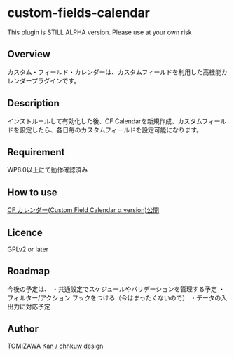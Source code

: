 # custom-fields-calendar

This plugin is STILL ALPHA version. Please use at your own risk 

## Overview
カスタム・フィールド・カレンダーは、カスタムフィールドを利用した高機能カレンダープラグインです。

## Description
インストルールして有効化した後、CF Calendarを新規作成、カスタムフィールドを設定したら、各日毎のカスタムフィールドを設定可能になります。

## Requirement
WP6.0以上にて動作確認済み

## How to use

[CF カレンダー(Custom Field Calendar α version)公開](https://editor.note.com/notes/nf549f5ce4998/edit/)

## Licence

GPLv2 or later

## Roadmap
今後の予定は、
・共通設定でスケジュールやバリデーションを管理する予定
・フィルター/アクション フックをつける（今はまったくないので）
・データの入出力に対応予定

## Author

[TOMIZAWA Kan / chhkuw design](https://github.com/sandman-jp)
